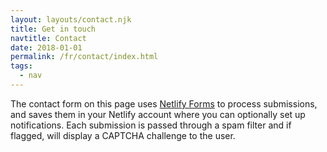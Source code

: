 ```yaml
---
layout: layouts/contact.njk
title: Get in touch
navtitle: Contact
date: 2018-01-01
permalink: /fr/contact/index.html
tags:
  - nav
---
```

The contact form on this page uses
[Netlify Forms](https://www.netlify.com/docs/form-handling/) to process
submissions, and saves them in your Netlify account where you can optionally
set up notifications. Each submission is passed through a spam filter and if
flagged, will display a CAPTCHA challenge to the user.
